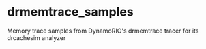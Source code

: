 # drmemtrace_samples
Memory trace samples from DynamoRIO's drmemtrace tracer for its drcachesim analyzer
